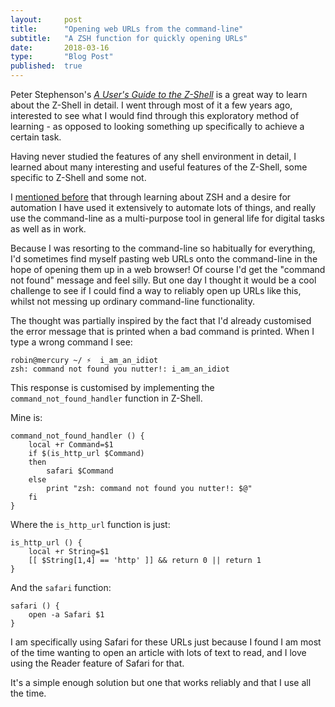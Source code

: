 ```yaml
---
layout:     post
title:      "Opening web URLs from the command-line"
subtitle:   "A ZSH function for quickly opening URLs"
date:       2018-03-16
type:       "Blog Post"
published:  true
---
```



Peter Stephenson's [*A User's Guide to the Z-Shell*](http://zsh.sourceforge.net/Guide/zshguide.html) is a great way to learn about the Z-Shell in detail. I went through most of it a few years ago, interested to see what I would find through this exploratory method of learning - as opposed to looking something up specifically to achieve a certain task.

Having never studied the features of any shell environment in detail, I learned about many interesting and useful features of the Z-Shell, some specific to Z-Shell and some not.

I [mentioned before](blog/personal-automation-as-code-practice) that through learning about ZSH and a desire for automation I have used it extensively to automate lots of things, and really use the command-line as a multi-purpose tool in general life for digital tasks as well as in work.

Because I was resorting to the command-line so habitually for everything, I'd sometimes find myself pasting web URLs onto the command-line in the hope of opening them up in a web browser! Of course I'd get the "command not found" message and feel silly. But one day I thought it would be a cool challenge to see if I could find a way to reliably open up URLs like this, whilst not messing up ordinary command-line functionality.

The thought was partially inspired by the fact that I'd already customised the error message that is printed when a bad command is printed. When I type a wrong command I see:

<pre><code class="plaintext">robin@mercury ~/ ⚡  i_am_an_idiot
zsh: command not found you nutter!: i_am_an_idiot</code></pre>

This response is customised by implementing the `command_not_found_handler` function in Z-Shell.

Mine is:

<pre><code class="shell">command_not_found_handler () {
	local +r Command=$1
	if $(is_http_url $Command)
	then
		safari $Command
	else
		print "zsh: command not found you nutter!: $@"
	fi
}</code></pre>

Where the `is_http_url` function is just:

<pre><code class="shell">is_http_url () {
	local +r String=$1
	[[ $String[1,4] == 'http' ]] && return 0 || return 1
}</code></pre>

And the `safari` function:

<pre><code class="shell">safari () {
	open -a Safari $1
}</code></pre>

I am specifically using Safari for these URLs just because I found I am most of the time wanting to open an article with lots of text to read, and I love using the Reader feature of Safari for that.

It's a simple enough solution but one that works reliably and that I use all the time.
